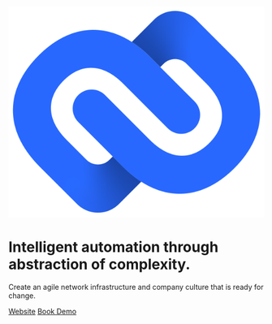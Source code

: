 ![logo](_media/neops_Brandmark_Color_RGB.svg ':size=300')

# Intelligent automation through abstraction of complexity.

Create an agile network infrastructure and company culture that is ready for change.

[Website](https://neops.io)
[Book Demo](https://outlook.office365.com/owa/calendar/neopsio@zebbra.ch/bookings/)

